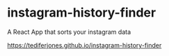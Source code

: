 # instagram-history-finder

A React App that sorts your instagram data

https://tediferjones.github.io/instagram-history-finder
